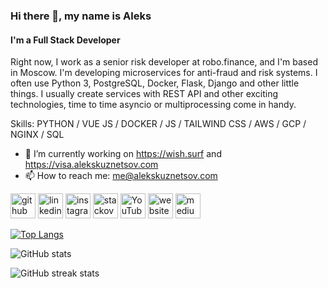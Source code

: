 ### Hi there 👋, my name is Aleks
#### I'm a Full Stack Developer

Right now, I work as a senior risk developer at robo.finance, and I'm based in Moscow. I'm developing microservices for anti-fraud and risk systems. I often use Python 3, PostgreSQL, Docker, Flask, Django and other little things. I usually create services with REST API and other exciting technologies, time to time asyncio or multiprocessing come in handy.

Skills: PYTHON / VUE JS / DOCKER / JS / TAILWIND CSS / AWS / GCP / NGINX / SQL

- 🔭 I’m currently working on https://wish.surf and https://visa.alekskuznetsov.com
- 📫 How to reach me: me@alekskuznetsov.com 


[<img src='https://cdn.jsdelivr.net/npm/simple-icons@3.0.1/icons/github.svg' alt='github' height='40'>](https://github.com/geekkun)  [<img src='https://cdn.jsdelivr.net/npm/simple-icons@3.0.1/icons/linkedin.svg' alt='linkedin' height='40'>](https://www.linkedin.com/in/alekskuznetsov/)  [<img src='https://cdn.jsdelivr.net/npm/simple-icons@3.0.1/icons/instagram.svg' alt='instagram' height='40'>](https://www.instagram.com/gk.kn/)  [<img src='https://cdn.jsdelivr.net/npm/simple-icons@3.0.1/icons/stackoverflow.svg' alt='stackoverflow' height='40'>](https://stackoverflow.com/users/6388578)  [<img src='https://cdn.jsdelivr.net/npm/simple-icons@3.0.1/icons/youtube.svg' alt='YouTube' height='40'>](https://www.youtube.com/channel/alekskuznetsov)  [<img src='https://cdn.jsdelivr.net/npm/simple-icons@3.0.1/icons/icloud.svg' alt='website' height='40'>](https://alekskuznetsov.com/)  [<img src='https://cdn.jsdelivr.net/npm/simple-icons@3.0.1/icons/medium.svg' alt='medium' height='40'>](https://medium.com/@alex_kuznetsov)  

[![Top Langs](https://github-readme-stats-aleks.vercel.app/api/top-langs/?username=geekkun&show_icons=true&count_private=true&langs_count=10&layout=compact)](https://github.com/anuraghazra/github-readme-stats)

![GitHub stats](https://github-readme-stats-aleks.vercel.app/api?username=geekkun&show_icons=true&count_private=true)  

![GitHub streak stats](https://github-readme-streak-stats.herokuapp.com/?user=geekkun)  



<!--
**geekkun/geekkun** is a ✨ _special_ ✨ repository because its `README.md` (this file) appears on your GitHub profile.

Here are some ideas to get you started:

- 🔭 I’m currently working on ...
- 🌱 I’m currently learning ...
- 👯 I’m looking to collaborate on ...
- 🤔 I’m looking for help with ...
- 💬 Ask me about ...
- 📫 How to reach me: ...
- 😄 Pronouns: ...
- ⚡ Fun fact: ...
-->
